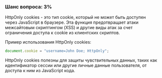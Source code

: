 ### Шанс вопроса: 3%

HttpOnly cookies - это тип cookie, который не может быть доступен через JavaScript в браузере. Эта функция предотвращает атаки межсайтовым скриптингом (XSS) и другие виды атак за счет ограничения доступа к cookie из клиентских скриптов.

Пример использования HttpOnly cookies:
```javascript
document.cookie = "username=John Doe; HttpOnly";
```
HttpOnly cookies полезны для защиты чувствительных данных, таких как идентификатор сессии или другие личные данные пользователя, от доступа к ним из JavaScript кода.
